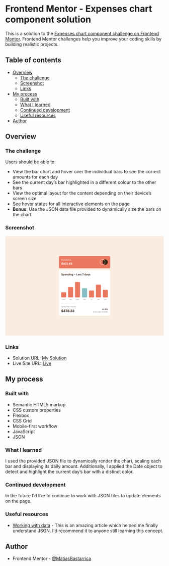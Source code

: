 # Frontend Mentor - Expenses chart component solution

This is a solution to the [Expenses chart component challenge on Frontend Mentor](https://www.frontendmentor.io/challenges/expenses-chart-component-e7yJBUdjwt). Frontend Mentor challenges help you improve your coding skills by building realistic projects.

## Table of contents

- [Overview](#overview)
  - [The challenge](#the-challenge)
  - [Screenshot](#screenshot)
  - [Links](#links)
- [My process](#my-process)
  - [Built with](#built-with)
  - [What I learned](#what-i-learned)
  - [Continued development](#continued-development)
  - [Useful resources](#useful-resources)
- [Author](#author)

## Overview

### The challenge

Users should be able to:

- View the bar chart and hover over the individual bars to see the correct amounts for each day
- See the current day’s bar highlighted in a different colour to the other bars
- View the optimal layout for the content depending on their device’s screen size
- See hover states for all interactive elements on the page
- **Bonus**: Use the JSON data file provided to dynamically size the bars on the chart

### Screenshot

![](./screenshot.png)

### Links

- Solution URL: [My Solution](https://your-solution-url.com)
- Live Site URL: [Live](https://matiasbastarrica.github.io/expenses-chart-component/)

## My process

### Built with

- Semantic HTML5 markup
- CSS custom properties
- Flexbox
- CSS Grid
- Mobile-first workflow
- JavaScript
- JSON

### What I learned

I used the provided JSON file to dynamically render the chart, scaling each bar and displaying its daily amount. Additionally, I applied the Date object to detect and highlight the current day’s bar with a distinct color.

### Continued development

In the future I'd like to continue to work with JSON files to update elements on the page.

### Useful resources

- [Working with data](https://www.frontendmentor.io/learning-paths/javascript-fundamentals-oR7g6-mTZ-/steps/686ef467449a25f45b62154d/article/read) - This is an amazing article which helped me finally understand JSON. I'd recommend it to anyone still learning this concept.

## Author

- Frontend Mentor - [@MatiasBastarrica](https://www.frontendmentor.io/profile/MatiasBastarrica)
